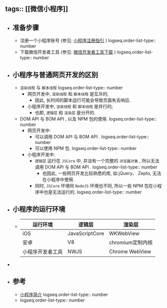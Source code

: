 tags:: [[微信小程序]]
---

- ## 准备步骤
	- 注册一个小程序账号 (参见: [小程序注册指引](https://developers.weixin.qq.com/community/business/doc/000200772f81508894e94ec965180d) )
	  logseq.order-list-type:: number
	- 下载微信开发者工具 (参见: [微信开发者工具下载](https://developers.weixin.qq.com/miniprogram/dev/devtools/stable.html) )
	  logseq.order-list-type:: number
- ## 小程序与普通网页开发的区别
	- `渲染线程` 与 `脚本线程`
	  logseq.order-list-type:: number
		- ​网页开发中, `渲染线程` 和 `脚本线程` 是互斥的;
			- 因此, 长时间的脚本运行可能会导致页面失去响应.
		- 小程序开发中, `渲染线程` 和 `脚本线程` 是并行的;
			- 也即, `逻辑层` 和 `渲染层` 是分开的.
	- DOM API 与 BOM API , 以及 NPM 包的使用.
	  logseq.order-list-type:: number
		- ​网页开发中:
			- 可以调用 DOM API 与 BOM API .
			  logseq.order-list-type:: number
			- 可以使用 NPM 包.
			  logseq.order-list-type:: number
		- 小程序开发中:
			- `逻辑层` 运行在 `JSCore` 中, 并没有一个完整的 `浏览器对象` , 所以无法调用 DOM API 与 BOM API .
			  logseq.order-list-type:: number
				- 也因此, 一些网页开发比较熟悉的库, 如 jQuery、 Zepto, 无法在小程序中使用.
			- 同时, `JSCore` 环境同 `NodeJS` 环境也不同, 所以一些 NPM 包在小程序中也是无法运行的.
			  logseq.order-list-type:: number
- ## 小程序的运行环境
	- | **运行环境** | **逻辑层** | **渲染层** |
	  | ---- | ---- | ---- |
	  | iOS | JavaScriptCore | WKWebView |
	  | 安卓 | V8 | chromium定制内核 |
	  | 小程序开发者工具 | NWJS | Chrome WebView |
-
- ## 参考
	- [小程序简介](https://developers.weixin.qq.com/miniprogram/dev/framework/quickstart/#%E4%BD%93%E9%AA%8C%E5%B0%8F%E7%A8%8B%E5%BA%8F)
	  logseq.order-list-type:: number
	- logseq.order-list-type:: number